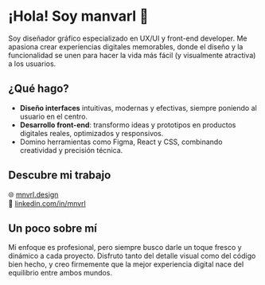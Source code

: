 # ¡Hola! Soy manvarl 👋

Soy diseñador gráfico especializado en UX/UI y front-end developer. Me apasiona crear experiencias digitales memorables, donde el diseño y la funcionalidad se unen para hacer la vida más fácil (y visualmente atractiva) a los usuarios.

## ¿Qué hago?
- **Diseño interfaces** intuitivas, modernas y efectivas, siempre poniendo al usuario en el centro.
- **Desarrollo front-end**: transformo ideas y prototipos en productos digitales reales, optimizados y responsivos.
- Domino herramientas como Figma, React y CSS, combinando creatividad y precisión técnica.

## Descubre mi trabajo
🌐 [mnvrl.design](https://mnvrl.design/)  
💼 [linkedin.com/in/mnvrl](https://www.linkedin.com/in/mnvrl/)

## Un poco sobre mí
Mi enfoque es profesional, pero siempre busco darle un toque fresco y dinámico a cada proyecto. Disfruto tanto del detalle visual como del código bien hecho, y creo firmemente que la mejor experiencia digital nace del equilibrio entre ambos mundos.
